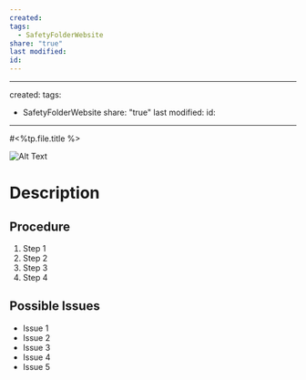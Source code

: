 ```yaml
---
created: 
tags:
  - SafetyFolderWebsite
share: "true"
last modified: 
id: 
---
```

---
created: 
tags:
  - SafetyFolderWebsite
share: "true"
last modified: 
id:
---


#<%tp.file.title %>




![Alt Text](images/      )


# Description

##  Procedure

1. Step 1
2. Step 2
3. Step 3
4. Step 4

  

## Possible Issues

- Issue 1
- Issue 2
- Issue 3
- Issue 4
- Issue 5
